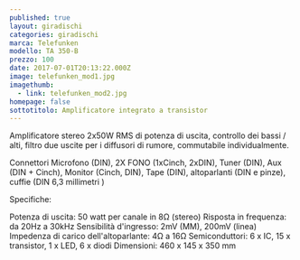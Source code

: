 ```yaml
---
published: true
layout: giradischi
categories: giradischi
marca: Telefunken
modello: TA 350-B
prezzo: 100
date: 2017-07-01T20:13:22.000Z
image: telefunken_mod1.jpg
imagethumb:
  - link: telefunken_mod2.jpg
homepage: false
sottotitolo: Amplificatore integrato a transistor
---
```

Amplificatore stereo 2x50W RMS di potenza di uscita, controllo dei bassi / alti, filtro due uscite per i diffusori di rumore, commutabile individualmente.

Connettori
Microfono (DIN), 2X FONO (1xCinch, 2xDIN), Tuner (DIN), Aux (DIN + Cinch), Monitor (Cinch, DIN), Tape (DIN), altoparlanti (DIN e pinze), cuffie (DIN 6,3 millimetri )

Specifiche:

Potenza di uscita: 50 watt per canale in 8Ω (stereo)
Risposta in frequenza: da 20Hz a 30kHz
Sensibilità d'ingresso: 2mV (MM), 200mV (linea)
Impedenza di carico dell'altoparlante: 4Ω a 16Ω
Semiconduttori: 6 x IC, 15 x transistor, 1 x LED, 6 x diodi
Dimensioni: 460 x 145 x 350 mm
